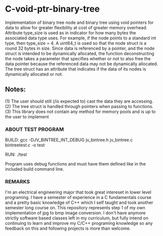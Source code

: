 # C-void-ptr-binary-tree
Implementation of binary tree node and binary tree using void pointers for data
to allow for greater flexibility at cost of greater memory overhead. Attribute 
type_size is used as in indicator for how many bytes the associated data type 
uses. For example, if the node points to a standard int type, then 
type_size = 4. A uint64_t is used so that the node struct is a round 32 bytes 
in size. Since data is referenced by a pointer, and the node struct is intended 
to be dynamically allocated, the function deconstructing the node takes a 
parameter that specifies whether or not to also free the data pointer because 
the referenced data may not be dynamically allocated. The tree struct has an 
attribute that indicates if the data of its nodes is dynamically allocated 
or not.

## Notes:  
(1) The user should still (/is expected to) cast the data they are accessing.  
(2) The tree struct is handled through pointers when passing to functions.  
(3) This library does not contain any method for memory pools and is up to the
    user to implement

### ABOUT TEST PROGRAM

BUILD:
gcc -DJV_BINTREE_INT_DEBUG jv_bintree.h jv_bintree.c bintreetest.c -o test

RUN:
./test

Program uses debug functions and must have them defined like in the included
build command line.

### REMARKS

I'm an electrical engineering major that took great intereset in lower level
programing. I have a semester of experience in a C fundamentals course and
a pretty basic knowledge of C++ which I self taught and took another semester
long course on. This repository represents step 1 of my own implementation of
jpg to bmp image conversion. I don't have anymore strictly software based
classes left in my curriculum, but fully intend on continuing to learn and
improve my C/C++ programing knowledge so any feedback on this and following
projects is more than welcome.
